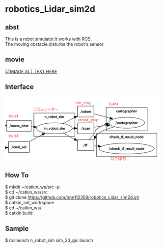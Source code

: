# robotics_Lidar_sim2d

## abst  
This is a robot simulator.It works with ROS.   
The moving obstacle disturbs the robot's sensor   

## movie   
[![IMAGE ALT TEXT HERE](http://img.youtube.com/vi/JswpOoLeJNY/0.jpg)](http://www.youtube.com/watch?v=JswpOoLeJNY)

## Interface

![IMAGE](https://github.com/nnn112358/rosjp_170719/blob/master/Lidar_cal3.png)


## How To

$ mkdir ~/catkin_ws/src -p   
$ cd ~/catkin_ws/src   
$ git clone https://github.com/nnn112358/robotics_Lidar_sim2d.git   
$ catkin_init_workspace    
$ cd ~/catkin_ws/   
$ catkin build    

## Sample
$ roslaunch n_robot_sim sim_2d_gui.launch   


